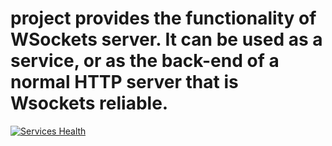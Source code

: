 # project provides the functionality of WSockets server. It can be used as a  service, or as the back-end of a normal HTTP server that is Wsockets reliable.
[![Services Health](https://fixh676zdhx.montastic.io/badge)](https://fixh676zdhx.montastic.io)
